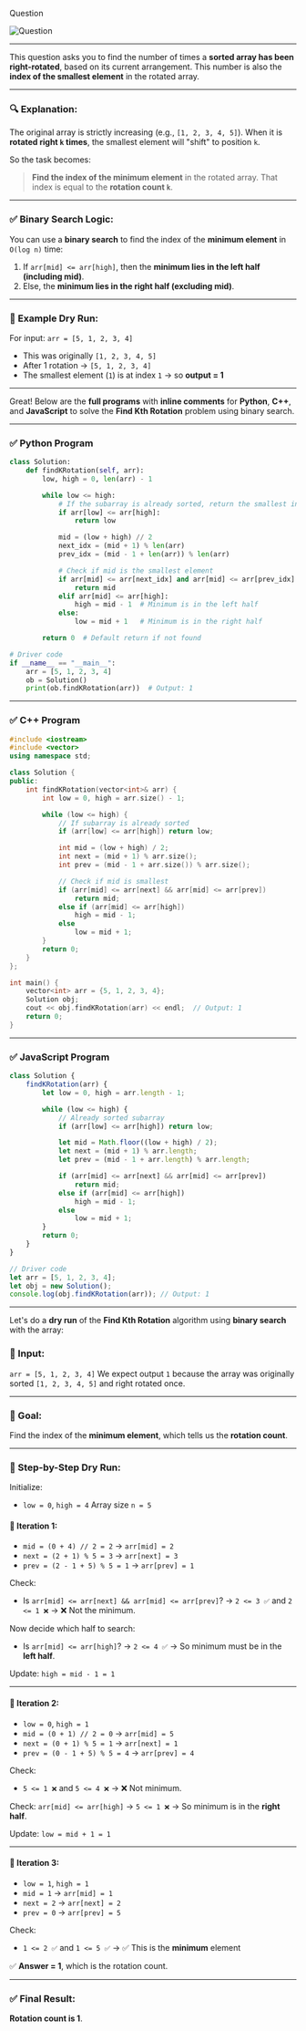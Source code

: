 
Question

![Question](Question.png)

---

This question asks you to find the number of times a **sorted array has been right-rotated**, based on its current arrangement. This number is also the **index of the smallest element** in the rotated array.

---

### 🔍 Explanation:

The original array is strictly increasing (e.g., `[1, 2, 3, 4, 5]`). When it is **rotated right `k` times**, the smallest element will "shift" to position `k`.

So the task becomes:

> **Find the index of the minimum element** in the rotated array.
> That index is equal to the **rotation count `k`**.

---

### ✅ Binary Search Logic:

You can use a **binary search** to find the index of the **minimum element** in `O(log n)` time:

1. If `arr[mid] <= arr[high]`, then the **minimum lies in the left half (including mid)**.
2. Else, the **minimum lies in the right half (excluding mid)**.

---

### 🧠 Example Dry Run:

For input: `arr = [5, 1, 2, 3, 4]`

* This was originally `[1, 2, 3, 4, 5]`
* After 1 rotation → `[5, 1, 2, 3, 4]`
* The smallest element (`1`) is at index `1` → so **output = 1**

---

Great! Below are the **full programs** with **inline comments** for **Python**, **C++**, and **JavaScript** to solve the **Find Kth Rotation** problem using binary search.

---

### ✅ Python Program

```python
class Solution:
    def findKRotation(self, arr):
        low, high = 0, len(arr) - 1

        while low <= high:
            # If the subarray is already sorted, return the smallest index
            if arr[low] <= arr[high]:
                return low

            mid = (low + high) // 2
            next_idx = (mid + 1) % len(arr)
            prev_idx = (mid - 1 + len(arr)) % len(arr)

            # Check if mid is the smallest element
            if arr[mid] <= arr[next_idx] and arr[mid] <= arr[prev_idx]:
                return mid
            elif arr[mid] <= arr[high]:
                high = mid - 1  # Minimum is in the left half
            else:
                low = mid + 1   # Minimum is in the right half

        return 0  # Default return if not found

# Driver code
if __name__ == "__main__":
    arr = [5, 1, 2, 3, 4]
    ob = Solution()
    print(ob.findKRotation(arr))  # Output: 1
```

---

### ✅ C++ Program

```cpp
#include <iostream>
#include <vector>
using namespace std;

class Solution {
public:
    int findKRotation(vector<int>& arr) {
        int low = 0, high = arr.size() - 1;

        while (low <= high) {
            // If subarray is already sorted
            if (arr[low] <= arr[high]) return low;

            int mid = (low + high) / 2;
            int next = (mid + 1) % arr.size();
            int prev = (mid - 1 + arr.size()) % arr.size();

            // Check if mid is smallest
            if (arr[mid] <= arr[next] && arr[mid] <= arr[prev])
                return mid;
            else if (arr[mid] <= arr[high])
                high = mid - 1;
            else
                low = mid + 1;
        }
        return 0;
    }
};

int main() {
    vector<int> arr = {5, 1, 2, 3, 4};
    Solution obj;
    cout << obj.findKRotation(arr) << endl;  // Output: 1
    return 0;
}
```

---

### ✅ JavaScript Program

```javascript
class Solution {
    findKRotation(arr) {
        let low = 0, high = arr.length - 1;

        while (low <= high) {
            // Already sorted subarray
            if (arr[low] <= arr[high]) return low;

            let mid = Math.floor((low + high) / 2);
            let next = (mid + 1) % arr.length;
            let prev = (mid - 1 + arr.length) % arr.length;

            if (arr[mid] <= arr[next] && arr[mid] <= arr[prev])
                return mid;
            else if (arr[mid] <= arr[high])
                high = mid - 1;
            else
                low = mid + 1;
        }
        return 0;
    }
}

// Driver code
let arr = [5, 1, 2, 3, 4];
let obj = new Solution();
console.log(obj.findKRotation(arr)); // Output: 1
```

---

Let's do a **dry run** of the **Find Kth Rotation** algorithm using **binary search** with the array:

### 🔹 Input:

`arr = [5, 1, 2, 3, 4]`
We expect output `1` because the array was originally sorted `[1, 2, 3, 4, 5]` and right rotated once.

---

### 🔹 Goal:

Find the index of the **minimum element**, which tells us the **rotation count**.

---

### 🔹 Step-by-Step Dry Run:

Initialize:

* `low = 0`, `high = 4`
  Array size `n = 5`

#### 🔁 Iteration 1:

* `mid = (0 + 4) // 2 = 2` → `arr[mid] = 2`
* `next = (2 + 1) % 5 = 3` → `arr[next] = 3`
* `prev = (2 - 1 + 5) % 5 = 1` → `arr[prev] = 1`

Check:

* Is `arr[mid] <= arr[next] && arr[mid] <= arr[prev]`?
  → `2 <= 3 ✅` and `2 <= 1 ❌` → ❌ Not the minimum.

Now decide which half to search:

* Is `arr[mid] <= arr[high]`?
  → `2 <= 4 ✅` → So minimum must be in the **left half**.

Update: `high = mid - 1 = 1`

---

#### 🔁 Iteration 2:

* `low = 0`, `high = 1`
* `mid = (0 + 1) // 2 = 0` → `arr[mid] = 5`
* `next = (0 + 1) % 5 = 1` → `arr[next] = 1`
* `prev = (0 - 1 + 5) % 5 = 4` → `arr[prev] = 4`

Check:

* `5 <= 1 ❌` and `5 <= 4 ❌` → ❌ Not minimum.

Check: `arr[mid] <= arr[high]` → `5 <= 1 ❌` → So minimum is in the **right half**.

Update: `low = mid + 1 = 1`

---

#### 🔁 Iteration 3:

* `low = 1`, `high = 1`
* `mid = 1` → `arr[mid] = 1`
* `next = 2` → `arr[next] = 2`
* `prev = 0` → `arr[prev] = 5`

Check:

* `1 <= 2 ✅` and `1 <= 5 ✅` → ✅ This is the **minimum** element

✅ **Answer = 1**, which is the rotation count.

---

### ✅ Final Result:

**Rotation count is 1**.


